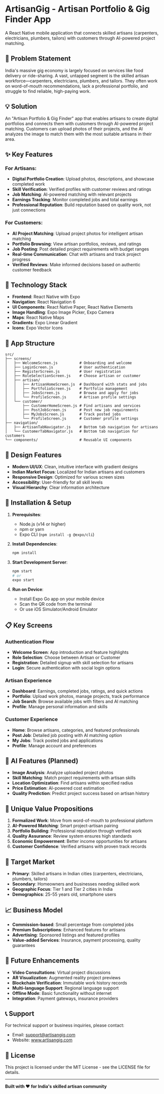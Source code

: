 # ArtisanGig - Artisan Portfolio & Gig Finder App

A React Native mobile application that connects skilled artisans (carpenters, electricians, plumbers, tailors) with customers through AI-powered project matching.

## 🎯 Problem Statement

India's massive gig economy is largely focused on services like food delivery or ride-sharing. A vast, untapped segment is the skilled artisan workforce—carpenters, electricians, plumbers, and tailors. They often work on word-of-mouth recommendations, lack a professional portfolio, and struggle to find reliable, high-paying work.

## 💡 Solution

An "Artisan Portfolio & Gig Finder" app that enables artisans to create digital portfolios and connects them with customers through AI-powered project matching. Customers can upload photos of their projects, and the AI analyzes the image to match them with the most suitable artisans in their area.

## ✨ Key Features

### For Artisans:
- **Digital Portfolio Creation**: Upload photos, descriptions, and showcase completed work
- **Skill Verification**: Verified profiles with customer reviews and ratings
- **Job Matching**: AI-powered matching with relevant projects
- **Earnings Tracking**: Monitor completed jobs and total earnings
- **Professional Reputation**: Build reputation based on quality work, not just connections

### For Customers:
- **AI Project Matching**: Upload project photos for intelligent artisan matching
- **Portfolio Browsing**: View artisan portfolios, reviews, and ratings
- **Job Posting**: Post detailed project requirements with budget ranges
- **Real-time Communication**: Chat with artisans and track project progress
- **Verified Reviews**: Make informed decisions based on authentic customer feedback

## 🚀 Technology Stack

- **Frontend**: React Native with Expo
- **Navigation**: React Navigation 6
- **UI Components**: React Native Paper, React Native Elements
- **Image Handling**: Expo Image Picker, Expo Camera
- **Maps**: React Native Maps
- **Gradients**: Expo Linear Gradient
- **Icons**: Expo Vector Icons

## 📱 App Structure

```
src/
├── screens/
│   ├── WelcomeScreen.js          # Onboarding and welcome
│   ├── LoginScreen.js            # User authentication
│   ├── RegisterScreen.js         # User registration
│   ├── RoleSelectionScreen.js    # Choose artisan or customer
│   ├── artisan/
│   │   ├── ArtisanHomeScreen.js  # Dashboard with stats and jobs
│   │   ├── PortfolioScreen.js    # Portfolio management
│   │   ├── JobsScreen.js         # Browse and apply for jobs
│   │   └── ProfileScreen.js      # Artisan profile settings
│   └── customer/
│       ├── CustomerHomeScreen.js # Find artisans and services
│       ├── PostJobScreen.js      # Post new job requirements
│       ├── MyJobsScreen.js       # Track posted jobs
│       └── ProfileScreen.js      # Customer profile settings
├── navigation/
│   ├── ArtisanTabNavigator.js    # Bottom tab navigation for artisans
│   └── CustomerTabNavigator.js   # Bottom tab navigation for customers
└── components/                   # Reusable UI components
```

## 🎨 Design Features

- **Modern UI/UX**: Clean, intuitive interface with gradient designs
- **Indian Market Focus**: Localized for Indian artisans and customers
- **Responsive Design**: Optimized for various screen sizes
- **Accessibility**: User-friendly for all skill levels
- **Visual Hierarchy**: Clear information architecture

## 🔧 Installation & Setup

1. **Prerequisites**:
   - Node.js (v14 or higher)
   - npm or yarn
   - Expo CLI (`npm install -g @expo/cli`)

2. **Install Dependencies**:
   ```bash
   npm install
   ```

3. **Start Development Server**:
   ```bash
   npm start
   # or
   expo start
   ```

4. **Run on Device**:
   - Install Expo Go app on your mobile device
   - Scan the QR code from the terminal
   - Or use iOS Simulator/Android Emulator

## 📋 Key Screens

### Authentication Flow
- **Welcome Screen**: App introduction and feature highlights
- **Role Selection**: Choose between Artisan or Customer
- **Registration**: Detailed signup with skill selection for artisans
- **Login**: Secure authentication with social login options

### Artisan Experience
- **Dashboard**: Earnings, completed jobs, ratings, and quick actions
- **Portfolio**: Upload work photos, manage projects, track performance
- **Job Search**: Browse available jobs with filters and AI matching
- **Profile**: Manage personal information and skills

### Customer Experience
- **Home**: Browse artisans, categories, and featured professionals
- **Post Job**: Detailed job posting with AI matching option
- **My Jobs**: Track posted jobs and applications
- **Profile**: Manage account and preferences

## 🤖 AI Features (Planned)

- **Image Analysis**: Analyze uploaded project photos
- **Skill Matching**: Match project requirements with artisan skills
- **Location Optimization**: Find artisans within specified radius
- **Price Estimation**: AI-powered cost estimation
- **Quality Prediction**: Predict project success based on artisan history

## 🌟 Unique Value Propositions

1. **Formalized Work**: Move from word-of-mouth to professional platform
2. **AI-Powered Matching**: Smart project-artisan pairing
3. **Portfolio Building**: Professional reputation through verified work
4. **Quality Assurance**: Review system ensures high standards
5. **Economic Empowerment**: Better income opportunities for artisans
6. **Customer Confidence**: Verified artisans with proven track records

## 🎯 Target Market

- **Primary**: Skilled artisans in Indian cities (carpenters, electricians, plumbers, tailors)
- **Secondary**: Homeowners and businesses needing skilled work
- **Geographic Focus**: Tier 1 and Tier 2 cities in India
- **Demographics**: 25-55 years old, smartphone users

## 📈 Business Model

- **Commission-based**: Small percentage from completed jobs
- **Premium Subscriptions**: Enhanced features for artisans
- **Advertising**: Sponsored listings and featured profiles
- **Value-added Services**: Insurance, payment processing, quality guarantees

## 🔮 Future Enhancements

- **Video Consultations**: Virtual project discussions
- **AR Visualization**: Augmented reality project previews
- **Blockchain Verification**: Immutable work history records
- **Multi-language Support**: Regional language support
- **Offline Mode**: Basic functionality without internet
- **Integration**: Payment gateways, insurance providers

## 📞 Support

For technical support or business inquiries, please contact:
- Email: support@artisangig.com
- Website: www.artisangig.com

## 📄 License

This project is licensed under the MIT License - see the LICENSE file for details.

---

**Built with ❤️ for India's skilled artisan community**
